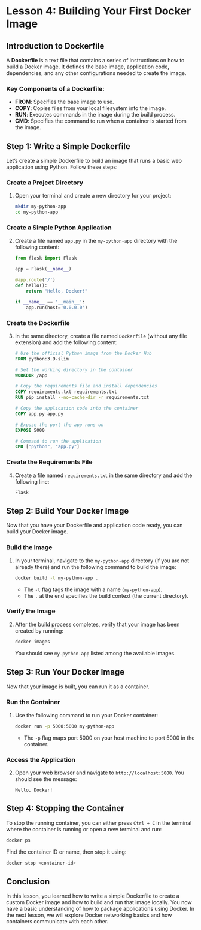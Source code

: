 # Lesson 4: Building Your First Docker Image

## Introduction to Dockerfile

A **Dockerfile** is a text file that contains a series of instructions on how to build a Docker image. It defines the base image, application code, dependencies, and any other configurations needed to create the image.

### Key Components of a Dockerfile:
- **FROM**: Specifies the base image to use.
- **COPY**: Copies files from your local filesystem into the image.
- **RUN**: Executes commands in the image during the build process.
- **CMD**: Specifies the command to run when a container is started from the image.

## Step 1: Write a Simple Dockerfile

Let’s create a simple Dockerfile to build an image that runs a basic web application using Python. Follow these steps:

### Create a Project Directory

1. Open your terminal and create a new directory for your project:

   ```bash
   mkdir my-python-app
   cd my-python-app
   ```

### Create a Simple Python Application

2. Create a file named `app.py` in the `my-python-app` directory with the following content:

   ```python
   from flask import Flask

   app = Flask(__name__)

   @app.route('/')
   def hello():
       return "Hello, Docker!"

   if __name__ == '__main__':
       app.run(host='0.0.0.0')
   ```

### Create the Dockerfile

3. In the same directory, create a file named `Dockerfile` (without any file extension) and add the following content:

   ```dockerfile
   # Use the official Python image from the Docker Hub
   FROM python:3.9-slim

   # Set the working directory in the container
   WORKDIR /app

   # Copy the requirements file and install dependencies
   COPY requirements.txt requirements.txt
   RUN pip install --no-cache-dir -r requirements.txt

   # Copy the application code into the container
   COPY app.py app.py

   # Expose the port the app runs on
   EXPOSE 5000

   # Command to run the application
   CMD ["python", "app.py"]
   ```

### Create the Requirements File

4. Create a file named `requirements.txt` in the same directory and add the following line:

   ```
   Flask
   ```

## Step 2: Build Your Docker Image

Now that you have your Dockerfile and application code ready, you can build your Docker image.

### Build the Image

1. In your terminal, navigate to the `my-python-app` directory (if you are not already there) and run the following command to build the image:

   ```bash
   docker build -t my-python-app .
   ```

   - The `-t` flag tags the image with a name (`my-python-app`).
   - The `.` at the end specifies the build context (the current directory).

### Verify the Image

2. After the build process completes, verify that your image has been created by running:

   ```bash
   docker images
   ```

   You should see `my-python-app` listed among the available images.

## Step 3: Run Your Docker Image

Now that your image is built, you can run it as a container.

### Run the Container

1. Use the following command to run your Docker container:

   ```bash
   docker run -p 5000:5000 my-python-app
   ```

   - The `-p` flag maps port 5000 on your host machine to port 5000 in the container.

### Access the Application

2. Open your web browser and navigate to `http://localhost:5000`. You should see the message:

   ```
   Hello, Docker!
   ```

## Step 4: Stopping the Container

To stop the running container, you can either press `Ctrl + C` in the terminal where the container is running or open a new terminal and run:

```bash
docker ps
```

Find the container ID or name, then stop it using:

```bash
docker stop <container-id>
```

## Conclusion

In this lesson, you learned how to write a simple Dockerfile to create a custom Docker image and how to build and run that image locally. You now have a basic understanding of how to package applications using Docker. In the next lesson, we will explore Docker networking basics and how containers communicate with each other.